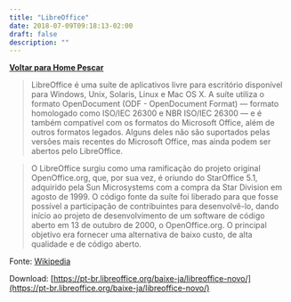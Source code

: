 ```yaml
---
title: "LibreOffice"
date: 2018-07-09T09:18:13-02:00
draft: false
description: ""
---
```


<a href="/" title="Voltar para Home Pescar"><i class="fa fa-arrow-circle-o-left"></i><b>Voltar para Home Pescar</b></a>

> LibreOffice é uma suíte de aplicativos livre para escritório disponível para Windows, Unix, Solaris, Linux e Mac OS X. A suíte utiliza o formato OpenDocument (ODF - OpenDocument Format) — formato homologado como ISO/IEC 26300 e NBR ISO/IEC 26300 — e é também compatível com os formatos do Microsoft Office, além de outros formatos legados. Alguns deles não são suportados pelas versões mais recentes do Microsoft Office, mas ainda podem ser abertos pelo LibreOffice.

> O LibreOffice surgiu como uma ramificação do projeto original OpenOffice.org, que, por sua vez, é oriundo do StarOffice 5.1, adquirido pela Sun Microsystems com a compra da Star Division em agosto de 1999. O código fonte da suíte foi liberado para que fosse possível a participação de contribuintes para desenvolvê-lo, dando início ao projeto de desenvolvimento de um software de código aberto em 13 de outubro de 2000, o OpenOffice.org. O principal objetivo era fornecer uma alternativa de baixo custo, de alta qualidade e de código aberto. 

Fonte: [Wikipedia](https://pt.wikipedia.org/wiki/LibreOffice)

Download: [https://pt-br.libreoffice.org/baixe-ja/libreoffice-novo/](https://pt-br.libreoffice.org/baixe-ja/libreoffice-novo/)



